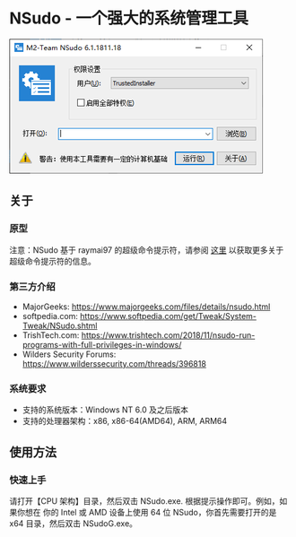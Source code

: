 ﻿# NSudo - 一个强大的系统管理工具

![屏幕截图](./Screenshot.png)

## 关于

### 原型

注意：NSudo 基于 raymai97 的超级命令提示符，请参阅
[这里](http://bbs.pcbeta.com/viewthread-1508863-1-1.html "这里") 以获取更多关于
超级命令提示符的信息。

### 第三方介绍

- MajorGeeks: https://www.majorgeeks.com/files/details/nsudo.html
- softpedia.com: https://www.softpedia.com/get/Tweak/System-Tweak/NSudo.shtml
- TrishTech.com: https://www.trishtech.com/2018/11/nsudo-run-programs-with-full-privileges-in-windows/
- Wilders Security Forums: https://www.wilderssecurity.com/threads/396818

### 系统要求

- 支持的系统版本：Windows NT 6.0 及之后版本
- 支持的处理器架构：x86, x86-64(AMD64), ARM, ARM64

## 使用方法

### 快速上手

请打开【CPU 架构】目录，然后双击 NSudo.exe. 根据提示操作即可。例如，如果你想在
你的 Intel 或 AMD 设备上使用 64 位 NSudo，你首先需要打开的是 x64 目录，然后双击
NSudoG.exe。
